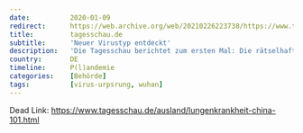 ```yaml
---
date:          2020-01-09
redirect:      https://web.archive.org/web/20210226223738/https://www.tagesschau.de/ausland/lungenkrankheit-china-101.html
title:         tagesschau.de
subtitle:      'Neuer Virustyp entdeckt'
description:   'Die Tagesschau berichtet zum ersten Mal: Die rätselhaften Lungenerkrankungen in China gehen offenbar auf ein bisher unbekanntes Virus zurück. Derzeit werden fast 60 Menschen deswegen in der Metropole Wuhan behandelt.'
country:       DE
timeline:      P(l)andemie
categories:    [Behörde]
tags:          [virus-urpsrung, wuhan]
---
```

Dead Link: https://www.tagesschau.de/ausland/lungenkrankheit-china-101.html
